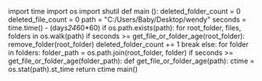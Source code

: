 import time
import os
import shutil
def main ():
 deleted_folder_count = 0
 deleted_file_count = 0
 path = "C:/Users/Baby/Desktop/wendy"
 seconds = time.time() - (days*24*60*60)
 if os.path.exists(path):
  for root_folder, files, folders in os.walk(path)
   if seconds >= get_file_or_folder_age(root_folder):
    remove_folder(root_folder)
    deleted_folder_count += 1
    break
   else:
    for folder in folders:
     folder_path = os.path.join(root_folder, folder)
     if seconds >= get_file_or_folder_age(folder_path):
   def get_file_or_folder_age(path):
    ctime = os.stat(path).st_time
    return ctime
  main()
